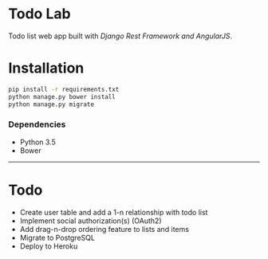 # Todo Lab

Todo list web app built with _Django Rest Framework and AngularJS_.


# Installation

```sh
pip install -r requirements.txt
python manage.py bower install
python manage.py migrate
```

### Dependencies
* Python 3.5
* Bower

***

# Todo
* Create user table and add a 1-n relationship with todo list
* Implement social authorization(s) (OAuth2)
* Add drag-n-drop ordering feature to lists and items
* Migrate to PostgreSQL
* Deploy to Heroku
